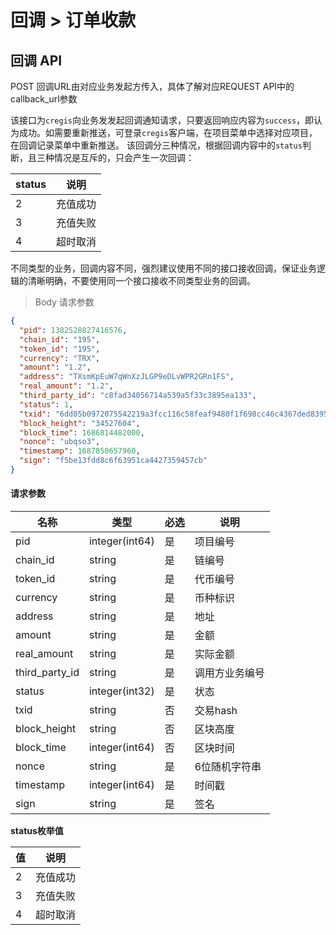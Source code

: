 # 回调 > 订单收款

## 回调 API

POST 回调URL由对应业务发起方传入，具体了解对应REQUEST API中的callback\_url参数

该接口为`cregis`向业务发发起回调通知请求，只要返回响应内容为`success`，即认为成功。如需要重新推送，可登录`cregis`客户端，在项目菜单中选择对应项目，在回调记录菜单中重新推送。 该回调分三种情况，根据回调内容中的`status`判断，且三种情况是互斥的，只会产生一次回调：

| status | 说明   |
| ------ | ---- |
| 2      | 充值成功 |
| 3      | 充值失败 |
| 4      | 超时取消 |

不同类型的业务，回调内容不同，强烈建议使用不同的接口接收回调，保证业务逻辑的清晰明确，不要使用同一个接口接收不同类型业务的回调。

> Body 请求参数

```json
{
  "pid": 1382528827416576,
  "chain_id": "195",
  "token_id": "195",
  "currency": "TRX",
  "amount": "1.2",
  "address": "TXsmKpEuW7qWnXzJLGP9eDLvWPR2GRn1FS",
  "real_amount": "1.2",
  "third_party_id": "c8fad34056714a539a5f33c3895ea133",
  "status": 1,
  "txid": "6dd05b0972075542219a3fcc116c58feaf9480f1f698cc46c4367ded83955cfd",
  "block_height": "34527604",
  "block_time": 1686814482000,
  "nonce": "ubqso3",
  "timestamp": 1687850657960,
  "sign": "f5be13fdd8c6f63951ca4427359457cb"
}
```

#### 请求参数

| 名称               | 类型             | 必选 | 说明      |
| ---------------- | -------------- | -- | ------- |
| pid              | integer(int64) | 是  | 项目编号    |
| chain\_id        | string         | 是  | 链编号     |
| token\_id        | string         | 是  | 代币编号    |
| currency         | string         | 是  | 币种标识    |
| address          | string         | 是  | 地址      |
| amount           | string         | 是  | 金额      |
| real\_amount     | string         | 是  | 实际金额    |
| third\_party\_id | string         | 是  | 调用方业务编号 |
| status           | integer(int32) | 是  | 状态      |
| txid             | string         | 否  | 交易hash  |
| block\_height    | string         | 否  | 区块高度    |
| block\_time      | integer(int64) | 否  | 区块时间    |
| nonce            | string         | 是  | 6位随机字符串 |
| timestamp        | integer(int64) | 是  | 时间戳     |
| sign             | string         | 是  | 签名      |

**status枚举值**

| 值 | 说明   |
| - | ---- |
| 2 | 充值成功 |
| 3 | 充值失败 |
| 4 | 超时取消 |
